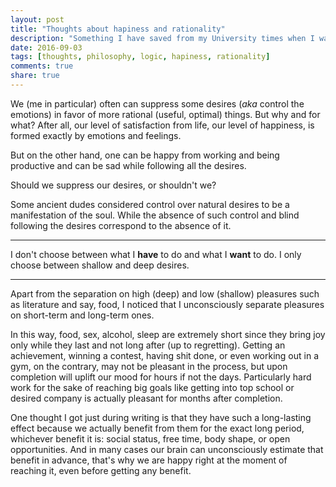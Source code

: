 ```yaml
---
layout: post
title: "Thoughts about hapiness and rationality"
description: "Something I have saved from my University times when I was interested in philosophy. Part 3."
date: 2016-09-03
tags: [thoughts, philosophy, logic, hapiness, rationality]
comments: true
share: true
---
```


We (me in particular) often can suppress some desires (*aka* control the emotions) in favor of more rational (useful, optimal) things. But why and for what? After all, our level of satisfaction from life, our level of happiness, is formed exactly by emotions and feelings.

But on the other hand, one can be happy from working and being productive and can be sad while following all the desires. 

Should we suppress our desires, or shouldn't we? 

Some ancient dudes considered control over natural desires to be a manifestation of the soul. While the absence of such control and blind following the desires correspond to the absence of it.

---

I don't choose between what I **have** to do and what I **want** to do. I only choose between shallow and deep desires.

---

Apart from the separation on high (deep) and low (shallow) pleasures such as literature and say, food, I noticed that I  unconsciously separate pleasures on short-term and long-term ones. 

In this way, food, sex, alcohol, sleep are extremely short since they bring joy only while they last and not long after (up to regretting). Getting an achievement, winning a contest, having shit done, or even working out in a gym, on the contrary, may not be pleasant in the process, but upon completion will uplift our mood for hours if not the days. Particularly hard work for the sake of reaching big goals like getting into top school or desired company is actually pleasant for months after completion. 

One thought I got just during writing is that they have such a long-lasting effect because we actually benefit from them for the exact long period, whichever benefit it is: social status, free time, body shape, or open opportunities. And in many cases our brain can unconsciously estimate that benefit in advance, that's why we are happy right at the moment of reaching it, even before getting any benefit.
